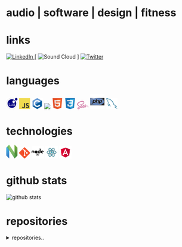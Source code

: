 # audio | software | design | fitness

# links

<!-- how to custom badge:
https://dev.to/mlkrsrc/how-to-make-custom-badges-to-improve-your-markdown-documents-460k
https://www.makeuseof.com/badges-that-will-supercharge-your-github-repository/
 -->

<!-- mollweide / moll.weide / mo.ll / moll.w -->
[ ![LinkedIn](https://img.shields.io/badge/linkedin-%230077B5.svg?style=for-the-badge&logo=linkedin&logoColor=white) ](https://www.linkedin.com/in/hjalmar-jakobsson-35912950/)
[ ![Sound Cloud](https://img.shields.io/badge/sound%20cloud-FF5500?style=for-the-badge&logo=soundcloud&logoColor=white) ]
[ ![Twitter](https://img.shields.io/badge/molleweide-%231DA1F2.svg?style=for-the-badge&logo=Twitter&logoColor=white) ](https://twitter.com/molleweide)
<!-- cockos forum -->
<!-- ardour forum -->

# languages

<img src = 'https://github.com/molleweide/molleweide/blob/master/images/lua.svg' width='30'/> 
<img src = 'https://github.com/molleweide/molleweide/blob/master/images/js.svg' width='30'/> 
<img src = 'https://github.com/molleweide/molleweide/blob/master/images/c.svg' width='30'/> 
<img src = 'https://github.com/molleweide/molleweide/blob/master/images/python.png' height='30'/>  
<img src = 'https://github.com/molleweide/molleweide/blob/master/images/html.svg' width='30'/> 
<img src = 'https://github.com/molleweide/molleweide/blob/master/images/css.svg' width='30'/> 
<img src = 'https://github.com/molleweide/molleweide/blob/master/images/sass.svg' width='30'/> 
<!-- <img src = 'https://github.com/molleweide/molleweide/blob/master/images/bootstrap.svg' width='33'/>  -->
<!-- <img src = 'https://github.com/molleweide/molleweide/blob/master/images/dart.svg' width='33'/>  -->
<img src = 'https://github.com/molleweide/molleweide/blob/master/images/php.svg' width='40'/>
<img src = 'https://github.com/molleweide/molleweide/blob/master/images/sql.svg' width='30'/> 
<!-- <img src = 'https://github.com/molleweide/molleweide/blob/master/images/cpp.svg' width='30'/>  -->

# technologies

<img src = 'https://github.com/molleweide/molleweide/blob/master/images/nvim.svg' width='30'/> 
<img src = 'https://github.com/molleweide/molleweide/blob/master/images/git.svg' width='30'/> 
<img src = 'https://github.com/molleweide/molleweide/blob/master/images/nodejs.svg' width='33'/> 
<img src = 'https://github.com/molleweide/molleweide/blob/master/images/react.svg' width='33'/>
<img src = 'https://github.com/molleweide/molleweide/blob/master/images/angular.svg' width='33'/>
<!-- <img src = 'https://github.com/molleweide/molleweide/blob/master/images/pycharm.svg' width='30'/>  -->
<!-- <img src = 'https://github.com/molleweide/molleweide/blob/master/images/flutter-logo.svg' width='30'/>  -->
<!-- <img src = 'https://github.com/molleweide/molleweide/blob/master/images/django.svg' height='40'/>  -->
<!-- <img src = 'https://github.com/molleweide/molleweide/blob/master/images/flask.png' width='30'/>  -->


<!-- TODO: -->
<!-- # apps -->
<!-- pitch-machine -->

# github stats

![github stats](https://github-readme-stats.vercel.app/api?username=molleweide&show_icons=true&hide=[%22issues%22])

# repositories

<!-- TODO: take this from raw readme -->

<!-- dotfiles
wmx
rvim
kmonad_run
moll-snippets.nvim -->

<!-- dorothy -->
<details>
<summary>repositories..</summary>

<a href="https://github.com/kktjs/kkt">
  <img alt="kkt" src="https://github-readme-stats.vercel.app/api/pin/?username=kktjs&repo=kkt&show_owner=true" />
</a>

<!-- <a href="https://github.com/jaywcjlove/tsbb">
  <img alt="tsbb" src="https://github-readme-stats.vercel.app/api/pin/?username=jaywcjlove&repo=tsbb" />
</a>
<a href="https://github.com/jaywcjlove/nginx-editor">
  <img alt="nginx-editor" src="https://github-readme-stats.vercel.app/api/pin/?username=jaywcjlove&repo=nginx-editor" />
</a>
<a href="https://github.com/uiwjs/npm-unpkg">
  <img alt="nginx-editor" src="https://github-readme-stats.vercel.app/api/pin/?username=uiwjs&repo=npm-unpkg" />
</a>
<a href="https://github.com/jaywcjlove/compile-less">
  <img alt="compile-less" src="https://github-readme-stats.vercel.app/api/pin/?username=jaywcjlove&repo=compile-less" />
</a>
<a href="https://github.com/jaywcjlove/svgtofont">
  <img alt="svgtofont" src="https://github-readme-stats.vercel.app/api/pin/?username=jaywcjlove&repo=svgtofont" />
</a>
<a href="https://github.com/jaywcjlove/mocker-api">
  <img alt="mocker-api" src="https://github-readme-stats.vercel.app/api/pin/?username=jaywcjlove&repo=mocker-api" />
</a>
<a href="https://github.com/jaywcjlove/sgo">
  <img alt="sgo" src="https://github-readme-stats.vercel.app/api/pin/?username=jaywcjlove&repo=sgo" />
</a>
<a href="https://github.com/uiwjs/react-native-alipay">
  <img alt="@uiw/react-native-alipay" src="https://github-readme-stats.vercel.app/api/pin/?username=uiwjs&repo=react-native-alipay&show_owner=true" />
</a>
<a href="https://github.com/uiwjs/react-native-amap-geolocation">
  <img alt="@uiw/react-native-amap-geolocation" src="https://github-readme-stats.vercel.app/api/pin/?username=uiwjs&repo=react-native-amap-geolocation&show_owner=true" />
</a>
<a href="https://github.com/uiwjs/react-baidu-map">
  <img alt="@uiw/react-baidu-map" src="https://github-readme-stats.vercel.app/api/pin/?username=uiwjs&repo=react-baidu-map&show_owner=true" />
</a>
<a href="https://github.com/uiwjs/react-amap">
  <img alt="@uiw/react-amap" src="https://github-readme-stats.vercel.app/api/pin/?username=uiwjs&repo=react-amap&show_owner=true" />
</a>
<a href="https://github.com/jaywcjlove/translater.js">
  <img alt="translater.js" src="https://github-readme-stats.vercel.app/api/pin/?username=jaywcjlove&repo=translater.js" />
</a>
<a href="https://github.com/uiwjs/babel-plugin-transform-remove-imports">
  <img alt="@uiw/babel-plugin-transform-remove-imports" src="https://github-readme-stats.vercel.app/api/pin/?username=uiwjs&repo=babel-plugin-transform-remove-imports&show_owner=true" />
</a>
<a href="https://github.com/uiwjs/react-md-editor">
  <img alt="@uiw/react-md-editor" src="https://github-readme-stats.vercel.app/api/pin/?username=uiwjs&repo=react-md-editor&show_owner=true" />
</a>
<a href="https://github.com/uiwjs/province-city-china">
  <img alt="province-city-china" src="https://github-readme-stats.vercel.app/api/pin/?username=uiwjs&repo=province-city-china&show_owner=true" />
</a>
<a href="https://github.com/jaywcjlove/store.js">
  <img alt="store.js" src="https://github-readme-stats.vercel.app/api/pin/?username=jaywcjlove&repo=store.js" />
</a>
<a href="https://github.com/jaywcjlove/validator.js">
  <img alt="validator.js" src="https://github-readme-stats.vercel.app/api/pin/?username=jaywcjlove&repo=validator.js" />
</a>
<a href="https://github.com/jaywcjlove/react-hotkeys">
  <img alt="react-hotkeys" src="https://github-readme-stats.vercel.app/api/pin/?username=jaywcjlove&repo=react-hotkeys" />
</a>
<a href="https://github.com/jaywcjlove/docs">
  <img alt="docs" src="https://github-readme-stats.vercel.app/api/pin/?username=jaywcjlove&repo=docs" />
</a>
<a href="https://github.com/jaywcjlove/nginx-tutorial">
  <img alt="nginx-tutorial" src="https://github-readme-stats.vercel.app/api/pin/?username=jaywcjlove&repo=nginx-tutorial" />
</a>
<a href="https://github.com/jaywcjlove/mysql-tutorial">
  <img alt="mysql-tutorial" src="https://github-readme-stats.vercel.app/api/pin/?username=jaywcjlove&repo=mysql-tutorial" />
</a>
<a href="https://github.com/jaywcjlove/dev-site">
  <img alt="dev-site" src="https://github-readme-stats.vercel.app/api/pin/?username=jaywcjlove&repo=dev-site" />
</a>
<a href="https://github.com/jaywcjlove/awesome-uikit">
  <img alt="awesome-uikit" src="https://github-readme-stats.vercel.app/api/pin/?username=jaywcjlove&repo=awesome-uikit" />
</a>
<a href="https://github.com/jaywcjlove/vim-web">
  <img alt="vim-web" src="https://github-readme-stats.vercel.app/api/pin/?username=jaywcjlove&repo=vim-web" />
</a>
<a href="https://github.com/uiwjs/react-codemirror">
  <img alt="@uiw/react-codemirror" src="https://github-readme-stats.vercel.app/api/pin/?username=uiwjs&repo=react-codemirror&show_owner=true" />
</a>

<a href="https://github.com/jaywcjlove/markdown-to-html-cli">
  <img alt="markdown-to-html-cli" src="https://github-readme-stats.vercel.app/api/pin/?username=jaywcjlove&repo=markdown-to-html-cli&show_owner=true" />
</a>

<a href="https://github.com/jaywcjlove/coverage-badges-cli">
  <img alt="coverage-badges-cli" src="https://github-readme-stats.vercel.app/api/pin/?username=jaywcjlove&repo=coverage-badges-cli&show_owner=true" />
</a>
  <img src="https://profile-counter.glitch.me/jaywcjlove/count.svg" />
  <img src="https://komarev.com/ghpvc/?username=jaywcjlove&color=green" /> -->
</details>
